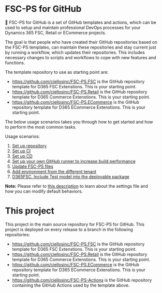 # FSC-PS for GitHub
:rocket: FSC-PS for GitHub is a set of GitHub templates and actions, which can be used to setup and maintain professional DevOps processes for your Dynamics 365 FSC, Retail or ECommerce  projects.

The goal is that people who have created their GitHub repositories based on the FSC-PS templates, can maintain these repositories and stay current just by running a workflow, which updates their repositories. This includes necessary changes to scripts and workflows to cope with new features and functions.

The template repository to use as starting point are:
- https://github.com/ciellosinc/FSC-PS.FSC is the GitHub repository template for D365 FSC Extenstions. This is your starting point.
- https://github.com/ciellosinc/FSC-PS.Retail is the GitHub repository template for D365 Commerce Extenstions. This is your starting point.
- https://github.com/ciellosinc/FSC-PS.ECommerce is the GitHub repository template for D365 ECommerce Extenstions. This is your starting point.

The below usage scenarios takes you through how to get started and how to perform the most common tasks.

Usage scenarios:
1. [Set up repository](Scenarios/SetupRepo.md)
2. [Set up CI](Scenarios/SetupCI.md)
3. [Set up CD](Scenarios/SetupCD.md)
4. [Set up your own GitHub runner to increase build performance](Scenarios/SelfHostedGitHubRunner.md)
5. [Update FSC-PS files](Scenarios/UpdateFSC-PS.md)
6. [Add environment from the different tenant](Scenarios/AddEnvironmentFromTheDifferentTenant.md)
7. [D365FSC. Include Test model into the deployable package ](Scenarios/IncludeTestModel.md)

**Note:** Please refer to [this description](Scenarios/settings.md) to learn about the settings file and how you can modify default behaviors.
# This project
This project in the main source repository for FSC-PS for GitHub. This project is deployed on every release to a branch in the following repositories:

- https://github.com/ciellosinc/FSC-PS.FSC is the GitHub repository template for D365 FSC Extenstions. This is your starting point.
- https://github.com/ciellosinc/FSC-PS.Retail is the GitHub repository template for D365 Commerce Extenstions. This is your starting point.
- https://github.com/ciellosinc/FSC-PS.ECommerce is the GitHub repository template for D365 ECommerce Extenstions. This is your starting point.
- https://github.com/ciellosinc/FSC-PS-Actions is the GitHub repository containing the GitHub Actions used by the template above.
